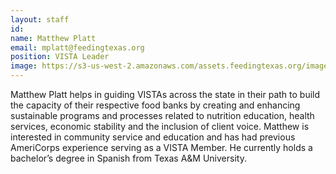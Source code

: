 ```yaml
---
layout: staff
id: 
name: Matthew Platt
email: mplatt@feedingtexas.org
position: VISTA Leader
image: https://s3-us-west-2.amazonaws.com/assets.feedingtexas.org/images/staff/matthew-platt.JPG
---
```

Matthew Platt helps in guiding VISTAs across the state in their path to build the capacity of their respective food banks by creating and enhancing sustainable programs and processes related to nutrition education, health services, economic stability and the inclusion of client voice. Matthew is interested in community service and education and has had previous AmeriCorps experience serving as a VISTA Member. He currently holds a bachelor’s degree in Spanish from Texas A&M University.
